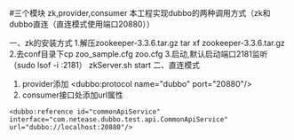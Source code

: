 #三个模块
zk,provider,consumer
本工程实现dubbo的两种调用方式（zk和dubbo直连（直连模式使用端口20880））

一、zk的安装方式
1.解压zookeeper-3.3.6.tar.gz
  tar xf zookeeper-3.3.6.tar.gz
2.去conf目录下cp 
	zoo_sample.cfg zoo.cfg
3.启动,默认启动端口2181监听（sudo lsof -i :2181）
	zkServer.sh start
二、直连模式
1.	provider添加
	 <!--用dubbo协议在20880端口暴露服务-->
    <dubbo:protocol name="dubbo" port="20880"/>
2.    consumer接口处添加url属性
<!--支持添加url直连方式和zk注册中心的方式-->
    <dubbo:reference id="commonApiService" interface="com.netease.dubbo.test.api.CommonApiService" url="dubbo://localhost:20880"/>


